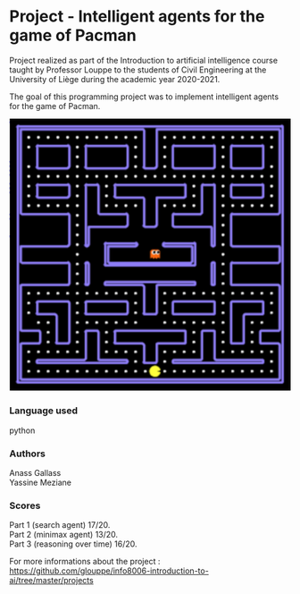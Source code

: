 
# Project - Intelligent agents for the game of Pacman

Project realized as part of the Introduction to artificial intelligence course taught by Professor Louppe to the students of Civil Engineering at the University of Liège during the academic year 2020-2021. </br>

The goal of this programming project was to implement intelligent agents for the game of Pacman. 

<img src="https://github.com/glouppe/info8006-introduction-to-ai/blob/master/projects/pacman_game.png"
     alt=" icon"
     style="float: center; margin-right: 5px;" />

### Language used
python 

### Authors

Anass Gallass </br>
Yassine Meziane

### Scores

Part 1 (search agent) 17/20. </br>
Part 2 (minimax agent) 13/20. </br>
Part 3 (reasoning over time) 16/20. </br>

For more informations about the project : </br> 
https://github.com/glouppe/info8006-introduction-to-ai/tree/master/projects

